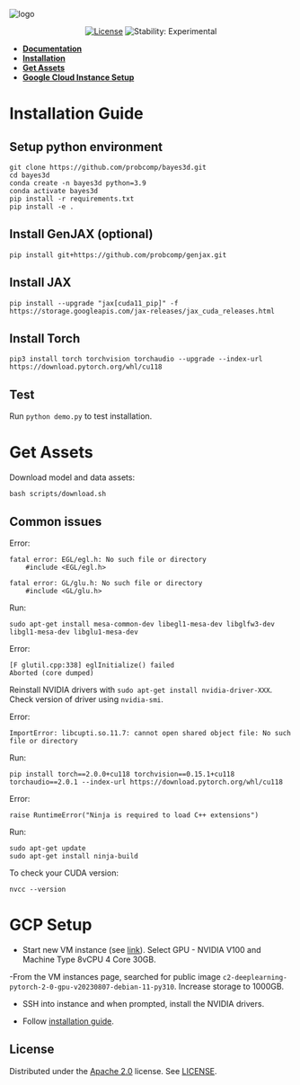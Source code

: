 ![logo][logo]

<div align="center">

[![License][license]][license-url]
![Stability: Experimental][experimental-badge]

</div>

- **[Documentation](https://probcomp.github.io/bayes3d/bayes3d/)**
- **[Installation](#installation-guide)**
- **[Get Assets](#get-assets)**
- **[Google Cloud Instance Setup](#gcp-setup)**

# Installation Guide
## Setup python environment
```
git clone https://github.com/probcomp/bayes3d.git
cd bayes3d
conda create -n bayes3d python=3.9
conda activate bayes3d
pip install -r requirements.txt
pip install -e .
```

## Install GenJAX (optional)
```
pip install git+https://github.com/probcomp/genjax.git
```

## Install JAX
```
pip install --upgrade "jax[cuda11_pip]" -f https://storage.googleapis.com/jax-releases/jax_cuda_releases.html
```

## Install Torch
```
pip3 install torch torchvision torchaudio --upgrade --index-url https://download.pytorch.org/whl/cu118
```

## Test
Run `python demo.py` to test installation.


# Get Assets

Download model and data assets:
```
bash scripts/download.sh
```

## Common issues

Error:
```
fatal error: EGL/egl.h: No such file or directory
    #include <EGL/egl.h>

fatal error: GL/glu.h: No such file or directory
    #include <GL/glu.h>
```
Run:
```
sudo apt-get install mesa-common-dev libegl1-mesa-dev libglfw3-dev libgl1-mesa-dev libglu1-mesa-dev
```

Error:
```
[F glutil.cpp:338] eglInitialize() failed
Aborted (core dumped)
```
Reinstall NVIDIA drivers with `sudo apt-get install nvidia-driver-XXX`. Check version of driver using `nvidia-smi`.

Error:
```
ImportError: libcupti.so.11.7: cannot open shared object file: No such file or directory
```
Run:
```
pip install torch==2.0.0+cu118 torchvision==0.15.1+cu118 torchaudio==2.0.1 --index-url https://download.pytorch.org/whl/cu118
```

Error:
```
raise RuntimeError("Ninja is required to load C++ extensions")
```
Run:
```
sudo apt-get update
sudo apt-get install ninja-build
```

To check your CUDA version:
```
nvcc --version
```


# GCP Setup
- Start new VM instance (see [link](https://cloud.google.com/compute/docs/instances/create-start-instance)). Select GPU - NVIDIA V100 and Machine Type 8vCPU 4 Core 30GB.

-From the VM instances page, searched for public image `c2-deeplearning-pytorch-2-0-gpu-v20230807-debian-11-py310`. Increase storage to 1000GB.

- SSH into instance and when prompted, install the NVIDIA drivers.

- Follow [installation guide](#installation-guide).

## License

Distributed under the [Apache 2.0](LICENSE) license. See [LICENSE](LICENSE).

[experimental-badge]: https://img.shields.io/badge/stability-experimental-orange.svg
[license-url]: LICENSE
[license]: https://img.shields.io/badge/License-Apache_2.0-brightgreen.svg
[logo]: https://github.com/probcomp/bayes3d/assets/66085644/bf4e3d42-2d70-40fa-b980-04bd4e18bf2b
